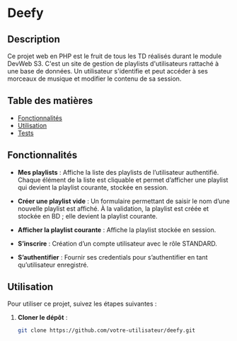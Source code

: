 # Deefy

## Description

Ce projet web en PHP est le fruit de tous les TD réalisés durant le module DevWeb S3. C'est un site de gestion de playlists d'utilisateurs rattaché à une base de données. Un utilisateur s'identifie et peut accéder à ses morceaux de musique et modifier le contenu de sa session.

## Table des matières

- [Fonctionnalités](#fonctionnalités)
- [Utilisation](#utilisation)
- [Tests](#tests)

## Fonctionnalités

- **Mes playlists** : Affiche la liste des playlists de l’utilisateur authentifié. Chaque élément de la liste est cliquable et permet d’afficher une playlist qui devient la playlist courante, stockée en session.

- **Créer une playlist vide** : Un formulaire permettant de saisir le nom d’une nouvelle playlist est affiché. À la validation, la playlist est créée et stockée en BD ; elle devient la playlist courante.

- **Afficher la playlist courante** : Affiche la playlist stockée en session.

- **S’inscrire** : Création d’un compte utilisateur avec le rôle STANDARD.

- **S’authentifier** : Fournir ses credentials pour s’authentifier en tant qu’utilisateur enregistré.

## Utilisation

Pour utiliser ce projet, suivez les étapes suivantes :

1. **Cloner le dépôt** :
   ```bash
   git clone https://github.com/votre-utilisateur/deefy.git
